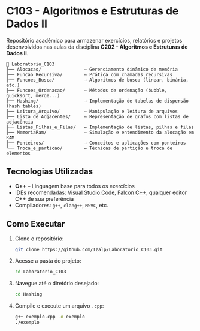 # C103 - Algoritmos e Estruturas de Dados II

Repositório acadêmico para armazenar exercícios, relatórios e projetos desenvolvidos nas aulas da disciplina **C202 - Algoritmos e Estruturas de Dados II**.

```
📁 Laboratorio_C103
├── Alocacao/                → Gerenciamento dinâmico de memória
├── Funcao_Recursiva/        → Prática com chamadas recursivas
├── Funcoes_Busca/           → Algoritmos de busca (linear, binária, etc.)
├── Funcoes_Ordenacao/       → Métodos de ordenação (bubble, quicksort, merge...)
├── Hashing/                 → Implementação de tabelas de dispersão (hash tables)
├── Leitura_Arquivo/         → Manipulação e leitura de arquivos
├── Lista_de_Adjacentes/     → Representação de grafos com listas de adjacência
├── Listas_Pilhas_e_Filas/   → Implementação de listas, pilhas e filas
├── MemoriaRam/              → Simulação e entendimento da alocação em RAM
├── Ponteiros/               → Conceitos e aplicações com ponteiros
└── Troca_e_particao/        → Técnicas de partição e troca de elementos
```

## Tecnologias Utilizadas

- **C++** – Linguagem base para todos os exercícios
- IDEs recomendadas: [Visual Studio Code](https://code.visualstudio.com/), [Falcon C++](https://falcon-c.software.informer.com/3.3/), qualquer editor C++ de sua preferência
- Compiladores: `g++`, `clang++`, `MSVC`, etc.

## Como Executar

1. Clone o repositório:
   ```bash
   git clone https://github.com/Izalp/Laboratorio_C103.git
   ```

2. Acesse a pasta do projeto:
   ```bash
   cd Laboratorio_C103
   ```

3. Navegue até o diretório desejado:
   ```bash
   cd Hashing
   ```

4. Compile e execute um arquivo `.cpp`:
   ```bash
   g++ exemplo.cpp -o exemplo
   ./exemplo
   ```
